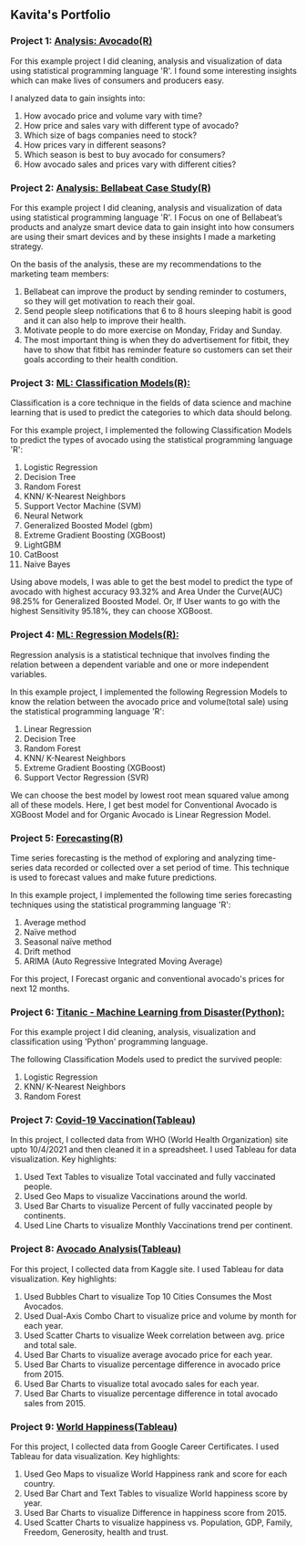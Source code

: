 ## Kavita's Portfolio

### Project 1: [Analysis: Avocado(R)](https://www.kaggle.com/kavitakhandelwal1234/avocado-analysis-r)
For this example project I did cleaning, analysis and visualization of data using statistical programming language 'R'. I found some interesting insights which can make lives of consumers and producers easy.

I analyzed data to gain insights into:

1. How avocado price and volume vary with time?
2. How price and sales vary with different type of avocado?
3. Which size of bags companies need to stock?
4. How prices vary in different seasons?
5. Which season is best to buy avocado for consumers?
6. How avocado sales and prices vary with different cities?

### Project 2: [Analysis: Bellabeat Case Study(R)](https://www.kaggle.com/kavitakhandelwal1234/bellabeat-case-study-r)
For this example project I did cleaning, analysis and visualization of data using statistical programming language 'R'. I Focus on one of Bellabeat’s products and analyze smart device data to gain insight into how consumers are using their smart devices and by these insights I made a marketing strategy. 

On the basis of the analysis, these are my recommendations to the marketing team members:
1.  Bellabeat can improve the product by sending reminder to costumers, so they will get motivation to reach their goal.
2. Send people sleep notifications that 6 to 8 hours sleeping habit is good and it can also help to improve their health.
3. Motivate people to do more exercise on Monday, Friday and Sunday.
4. The most important thing is when they do advertisement for fitbit, they have to show that fitbit has reminder feature so customers can set their goals according to their health condition.

### Project 3: [ML: Classification Models(R):](https://www.kaggle.com/kavitakhandelwal1234/avocado-comparison-ofall-classification-models-r)
Classification is a core technique in the fields of data science and machine learning that is used to predict the categories to which data should belong. 

For this example project, I implemented the following Classification Models to predict the types of avocado using the statistical programming language 'R':
 1. Logistic Regression
 2. Decision Tree
 3. Random Forest
 4. KNN/ K-Nearest Neighbors
 5. Support Vector Machine (SVM)
 6. Neural Network
 7. Generalized Boosted Model (gbm)
 8. Extreme Gradient Boosting (XGBoost)
 9. LightGBM
 10. CatBoost
 11. Naive Bayes

Using above models, I was able to get the best model to predict the type of avocado with highest accuracy 93.32% and Area Under the Curve(AUC) 98.25% for Generalized Boosted Model. Or, If User wants to go with the highest Sensitivity 95.18%, they can choose XGBoost.

### Project 4: [ML: Regression Models(R):](https://www.kaggle.com/kavitakhandelwal1234/avocado-comparison-of-all-regression-models-r#Author:-Kavita-Khandelwal)
Regression analysis is a statistical technique that involves finding the relation between a dependent variable and one or more independent variables. 

In this example project, I implemented the following Regression Models to know the relation between the avocado price and volume(total sale) using the statistical programming language 'R':
1. Linear Regression
2. Decision Tree
3. Random Forest
4. KNN/ K-Nearest Neighbors
5. Extreme Gradient Boosting (XGBoost)
6. Support Vector Regression (SVR)

We can choose the best model by lowest root mean squared value among all of these models. Here, I get best model for Conventional Avocado is XGBoost Model and for Organic Avocado is Linear Regression Model.

### Project 5: [Forecasting(R)](https://www.kaggle.com/kavitakhandelwal1234/avocado-price-forecasting-r)
Time series forecasting is the method of exploring and analyzing time-series data recorded or collected over a set period of time. This technique is used to forecast values and make future predictions.

In this example project, I implemented the following time series forecasting techniques using the statistical programming language 'R': 
1. Average method 
2. Naïve method
3. Seasonal naïve method
4. Drift method
5. ARIMA (Auto Regressive Integrated Moving Average)

For this project, I Forecast organic and conventional avocado's prices for next 12 months.

### Project 6: [Titanic - Machine Learning from Disaster(Python):](https://www.kaggle.com/kavitakhandelwal1234/titanic-notebook-solution)
For this example project I did cleaning, analysis, visualization and classification using 'Python' programming language.

The following Classification Models used to predict the survived people:
 1. Logistic Regression
 2. KNN/ K-Nearest Neighbors
 3. Random Forest

### Project 7: [Covid-19 Vaccination(Tableau)](https://public.tableau.com/app/profile/kavita3687/viz/Covid-19VaccinationdatafromWHOandourworldindata_orgupto1042021/Dashboard1)
In this project, I collected data from WHO (World Health Organization) site upto 10/4/2021 and then cleaned it in a spreadsheet.
I used Tableau for data visualization. Key highlights:
1. Used Text Tables to visualize Total vaccinated and fully vaccinated people.
3. Used Geo Maps to visualize Vaccinations around the world.
4. Used Bar Charts to visualize Percent of fully vaccinated people by continents.
5. Used Line Charts to visualize Monthly Vaccinations trend per continent. 


### Project 8: [Avocado Analysis(Tableau)](https://public.tableau.com/app/profile/kavita3687/viz/AvocadoAnalysis_16337389953460/Dashboard1)
For this project, I collected data from Kaggle site.
I used Tableau for data visualization. Key highlights:
1. Used Bubbles Chart to visualize Top 10 Cities Consumes the Most Avocados.
2. Used Dual-Axis Combo Chart to visualize price and volume by month for each year.
3. Used Scatter Charts to visualize Week correlation between avg. price and total sale.
4. Used Bar Charts to visualize average avocado price for each year.
5. Used Bar Charts to visualize percentage difference in avocado price from 2015.
6. Used Bar Charts to visualize total avocado sales for each year.
7. Used Bar Charts to visualize  percentage difference in total avocado sales from 2015.

### Project 9: [World Happiness(Tableau)](https://public.tableau.com/app/profile/kavita3687/viz/WorldHappinessdatafromGoogleCareerCertificates/Dashboard4)
For this project, I collected data from Google Career Certificates.
I used Tableau for data visualization. Key highlights:
1. Used Geo Maps to visualize World Happiness rank and score for each country.
2. Used Bar Chart and Text Tables to visualize World happiness score by year.
3. Used Bar Charts to visualize Difference in happiness score from 2015.
4. Used Scatter Charts to visualize happiness vs. Population, GDP, Family, Freedom, Generosity, health and trust. 
